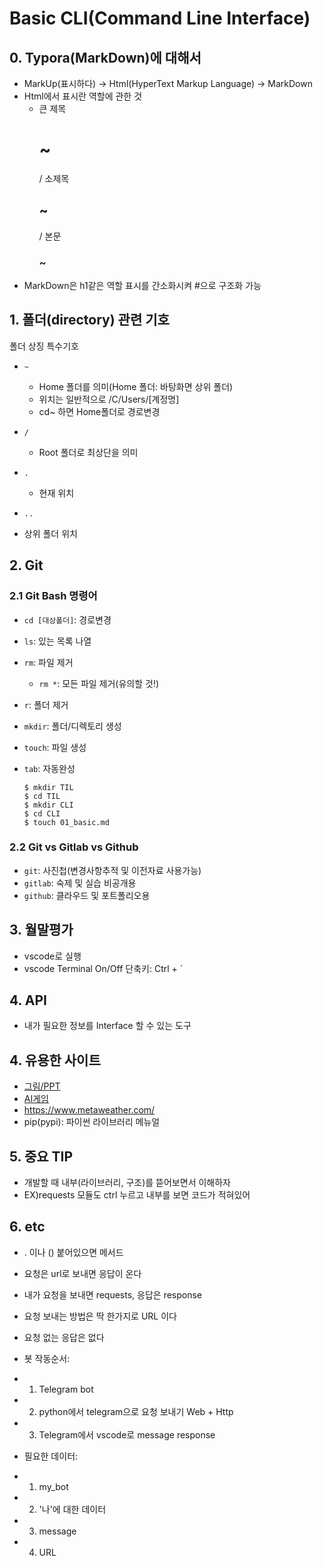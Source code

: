 # Basic CLI(Command Line Interface)

## 0. Typora(MarkDown)에 대해서
- MarkUp(표시하다) -> Html(HyperText Markup Language) -> MarkDown
- Html에서 표시란 역할에 관한 것
  - 큰 제목<h1>~</h1> / 소제목<h2>~</h2> / 본문<h3>~</h3>
- MarkDown은 h1같은 역할 표시를 간소화시켜 #으로 구조화 가능

## 1. 폴더(directory) 관련 기호

폴더 상징 특수기호 

- `~`
  
  - Home 폴더를 의미(Home 폴더: 바탕화면 상위 폴더)
  - 위치는 일반적으로 /C/Users/[계정명]
  - cd~ 하면 Home폴더로 경로변경
  
- `/`
  
  - Root 폴더로 최상단을 의미
  
- `.`

  - 현재 위치

- `..`
- 상위 폴더 위치
  

## 2. Git
### 2.1 Git Bash 명령어

- `cd [대상폴더]`: 경로변경

- `ls`: 있는 목록 나열

- `rm`: 파일 제거

  - `rm *`: 모든 파일 제거(유의할 것!)

- `r`: 폴더 제거

- `mkdir`: 폴더/디렉토리 생성

- `touch`: 파일 생성

- `tab`: 자동완성

  ```
  $ mkdir TIL 
  $ cd TIL
  $ mkdir CLI
  $ cd CLI
  $ touch 01_basic.md  
  ```
### 2.2 Git vs Gitlab vs Github
- `git`: 사진첩(변경사항추적 및 이전자료 사용가능)
- `gitlab`: 숙제 및 실습 비공개용
- `github`: 클라우드 및 포트폴리오용

## 3. 월말평가
- vscode로 실행
- vscode Terminal On/Off 단축키: Ctrl + `

## 4. API
- 내가 필요한 정보를 Interface 할 수 있는 도구

## 4. 유용한 사이트
- [그림/PPT](https://www.autodraw.com)
- [AI게임](https://teachablemachine.withgoogle.com)
- https://www.metaweather.com/
- pip(pypi): 파이썬 라이브러리 메뉴얼

## 5. 중요 TIP
- 개발할 때 내부(라이브러리, 구조)를 뜯어보면서 이해하자
- EX)requests 모듈도 ctrl 누르고 내부를 보면 코드가 적혀있어

## 6. etc
- . 이나 () 붙어있으면 메서드
- 요청은 url로 보내면 응답이 온다
- 내가 요청을 보내면 requests, 응답은 response
- 요청 보내는 방법은 딱 한가지로 URL 이다
- 요청 없는 응답은 없다

- 봇 작동순서: 
- 1. Telegram bot 
- 2. python에서 telegram으로 요청 보내기 Web + Http
- 3. Telegram에서 vscode로 message response

- 필요한 데이터:
- 1. my_bot
- 2. '나'에 대한 데이터
- 3. message
- 4. URL


